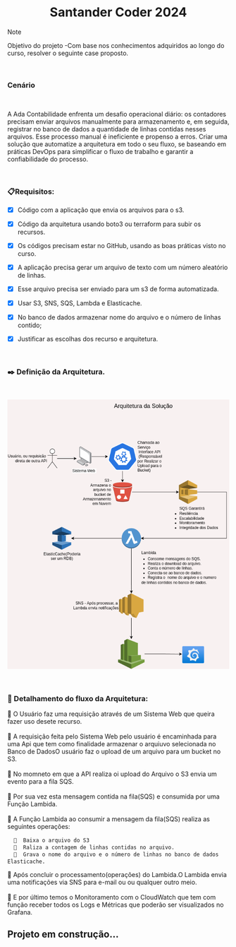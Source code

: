 <div align="center">
 
# Santander Coder 2024
</div>

 >[!NOTE]
> Objetivo do projeto -Com base nos conhecimentos adquiridos ao longo do curso, resolver o seguinte case proposto.

<br>

### **Cenário**
<br>
<p>A Ada Contabilidade enfrenta um desafio operacional diário: os contadores precisam enviar arquivos manualmente para armazenamento e, em seguida, registrar no banco de dados a quantidade de linhas contidas nesses arquivos. Esse processo manual é ineficiente e propenso a erros.
Criar uma solução que automatize a arquitetura em todo o seu fluxo, se baseando em práticas DevOps para simplificar o fluxo de trabalho e garantir a confiabilidade do processo.</p>

<br>

### 📋**Requisitos:**
   - [X] Código com a aplicação que envia os arquivos para o s3.
   - [X] Código da arquitetura usando boto3 ou terraform para subir os recursos.
   - [X] Os códigos precisam estar no GitHub, usando as boas práticas visto no curso.
   - [X] A aplicação precisa gerar um arquivo de texto com um número aleatório de linhas.
   - [X] Esse arquivo precisa ser enviado para um s3 de forma automatizada.
   - [X] Usar S3, SNS, SQS, Lambda e Elasticache.
   - [X] No banco de dados armazenar nome do arquivo e o número de linhas contido;
   - [X] Justificar as escolhas dos recurso e arquitetura.


<br>

### ✒️ Definição da Arquitetura.

<br>

![Arquitetura da Soução](https://github.com/AdrianoProfileAdsCloud/Santander-Coder-2024/blob/main/Prj-FinalCurso-DevOps/imagens/Prj-%20DeVops.drawio.png)

<br>

### 🎯 Detalhamento do fluxo da Arquitetura:

  📌 O Usuário faz uma requisição através de um Sistema Web que queira fazer uso desete recurso.<br><br>
  📌 A requisição feita pelo Sistema Web pelo usuário é encaminhada para uma Api que tem como finalidade armazenar o arquiuvo selecionada  no Banco de DadosO usuário faz o upload de um arquivo para um bucket no S3.<br><br>
  📌 No momneto em que a API realiza oi upload do Arquivo o S3 envia um evento para a fila SQS.<br><br>
  📌 Por sua vez esta mensagem contida na fila(SQS) e consumida por uma Função Lambida.<br><br>
  📌 A Função Lambida ao consumir a mensagem da fila(SQS) realiza as seguintes operações:

      🎯  Baixa o arquivo do S3
      🎯  Raliza a contagem de linhas contidas no arquivo.
      🎯  Grava o nome do arquivo e o número de linhas no banco de dados Elasticache.
  📌 Após concluir o processamento(operações) do Lambida.O Lambida envia uma notificações via SNS para e-mail ou ou qualquer outro meio.<br><br>
  📌 E por último temos o Monitoramento com o CloudWatch que tem com função receber todos os Logs e Métricas que poderão ser visualizados no Grafana.<br>



## Projeto em construção... 

   
    
